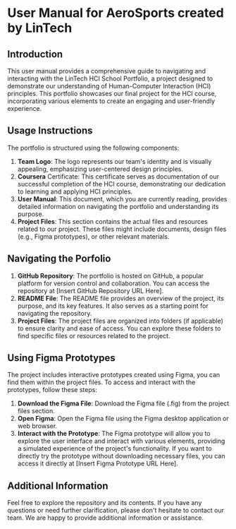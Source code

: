 # User Manual for AeroSports created by LinTech
## Introduction
This user manual provides a comprehensive guide to navigating and interacting with the LinTech HCI School Portfolio, a project designed to demonstrate our understanding of Human-Computer Interaction (HCI) principles. 
This portfolio showcases our final project for the HCI course, incorporating various elements to create an engaging and user-friendly experience.
## Usage Instructions 
The portfolio is structured using the following components:
1. **Team Logo**: The logo represents our team's identity and is visually appealing, emphasizing user-centered design principles.
2. **Coursera** Certificate: This certificate serves as documentation of our successful completion of the HCI course, demonstrating our dedication to learning and applying HCI principles.
3. **User Manual**: This document, which you are currently reading, provides detailed information on navigating the portfolio and understanding its purpose.
4. **Project Files**: This section contains the actual files and resources related to our project. These files might include documents, design files (e.g., Figma prototypes), or other relevant materials.

## Navigating the Porfolio
1. **GitHub Repository**: The portfolio is hosted on GitHub, a popular platform for version control and collaboration. You can access the repository at [Insert GitHub Repository URL Here].
2. **README File**: The README file provides an overview of the project, its purpose, and its key features. It also serves as a starting point for navigating the repository.
3. **Project Files**: The project files are organized into folders (if applicable) to ensure clarity and ease of access. You can explore these folders to find specific files or resources related to the project.

## Using Figma Prototypes
The project includes interactive prototypes created using Figma, you can find them within the project files. To access and interact with the prototypes, follow these steps:
1. **Download the Figma File**: Download the Figma file (.fig) from the project files section.
2. **Open Figma**: Open the Figma file using the Figma desktop application or web browser.
3. **Interact with the Prototype**: The Figma prototype will allow you to explore the user interface and interact with various elements, providing a simulated experience of the project's functionality.
If you want to directly try the prototype without downloading necessary files, you can access it directly at [Insert Figma Prototype URL Here].

## Additional Information
Feel free to explore the repository and its contents. If you have any questions or need further clarification, please don't hesitate to contact our team. We are happy to provide additional information or assistance.
